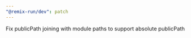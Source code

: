 ```yaml
---
"@remix-run/dev": patch
---
```


Fix publicPath joining with module paths to support absolute publicPath
